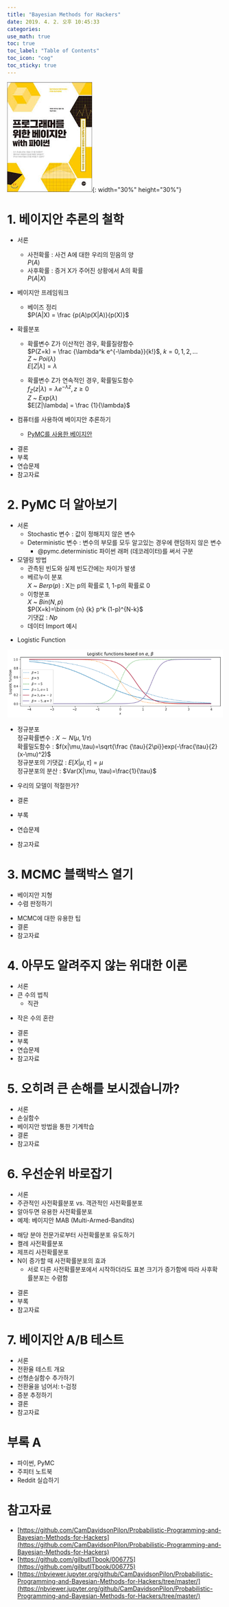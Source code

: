 ```yaml
---
title: "Bayesian Methods for Hackers"
date: 2019. 4. 2. 오후 10:45:33
categories:
use_math: true
toc: true
toc_label: "Table of Contents"
toc_icon: "cog"
toc_sticky: true
---
```


![Bayesian Methods for Hackers](https://raw.githubusercontent.com/missflash/missflash.github.io/master/_files/bayesian_methods_for_hackers.jpg){: width="30%" height="30%"}


# 1. 베이지안 추론의 철학
* 서론
  * 사전확률 : 사건 A에 대한 우리의 믿음의 양<br>
$P(A)$<br>
  * 사후확률 : 증거 X가 주어진 상황에서 A의 확률<br>
$P(A|X)$<br>
* 베이지안 프레임워크
  * 베이즈 정리<br>
$P(A|X) = \frac {p(A)p(X|A)}{p(X)}$<br>

* 확률분포
  * 확률변수 Z가 이산적인 경우, 확률질량함수<br>
$P(Z=k) = \frac {\lambda^k e^{-\lambda}}{k!}$, $k=0,1,2,...$<br>
$Z$ ~ $Poi(\lambda)$<br>
$E[Z|\lambda] = \lambda$<br>

  * 확률변수 Z가 연속적인 경우, 확률밀도함수<br>
$f_Z(z|\lambda) = \lambda e^{-\lambda z}, z \ge 0$<br>
$Z$ ~ $Exp(\lambda)$<br>
$E[Z|\lambda] = \frac {1}{\lambda}$<br>

* 컴퓨터를 사용하여 베이지안 추론하기
  * [PyMC를 사용한 베이지안](https://nbviewer.jupyter.org/github/CamDavidsonPilon/Probabilistic-Programming-and-Bayesian-Methods-for-Hackers/blob/master/Chapter1_Introduction/Ch1_Introduction_PyMC3.ipynb)<br>
<script src="https://gist.github.com/missflash/791441b86c45f32cda6b052291d5d9b3.js"></script>
* 결론
* 부록
* 연습문제
* 참고자료


# 2. PyMC 더 알아보기
* 서론
  * Stochastic 변수 : 값이 정해지지 않은 변수
  * Deterministic 변수 : 변수의 부모를 모두 알고있는 경우에 랜덤하지 않은 변수
    * @pymc.deterministic 파이썬 래퍼 (데코레이터)를 써서 구분
* 모델링 방법
  * 관측된 빈도와 실제 빈도간에는 차이가 발생
  * 베르누이 분포<br>
$X$ ~ $Berp(p)$ : X는 p의 확률로 1, 1-p의 확률로 0<br>
  * 이항분포<br>
$X$ ~ $Bin(N, p)$<br>
$P(X=k)=\binom {n} {k} p^k (1-p)^{N-k}$<br>
기댓값 : $Np$<br>
  * 데이터 Import 예시<br>
<script src="https://gist.github.com/missflash/f7dc4640fb695217997a3766c6ef0223.js"></script>
  * Logistic Function<br>
<script src="https://gist.github.com/missflash/c3f69cb3ced7ca2d178bec16fa42a4ce.js"></script>
![Logistic Function](https://raw.githubusercontent.com/missflash/missflash.github.io/master/_files/logistic_function.png)
  * 정규분포<br>
정규확률변수 : $X \sim N(\mu, 1/\tau)$<br>
확률밀도함수 : $f(x|\mu,\tau)=\sqrt{\frac {\tau}{2\pi}}exp(-\frac{\tau}{2}(x-\mu)^2)$<br>
정규분포의 기댓값 : $E[X|\mu, \tau]=\mu$<br>
정규분포의 분산 : $Var(X|\mu, \tau)=\frac{1}{\tau}$<br>

* 우리의 모델이 적절한가?
* 결론
* 부록
* 연습문제
* 참고자료


# 3. MCMC 블랙박스 열기
* 베이지안 지형
* 수렴 판정하기<br>
<script src="https://gist.github.com/missflash/aa7d16e3f87f17664366f3998b2be1fe.js"></script>
* MCMC에 대한 유용한 팁
* 결론
* 참고자료


# 4. 아무도 알려주지 않는 위대한 이론
* 서론
* 큰 수의 법칙
  * 직관<br>
<script src="https://gist.github.com/missflash/a26e2ca33fd371a54a05eb6c4ada3edc.js"></script>
* 작은 수의 혼란<br>
<script src="https://gist.github.com/missflash/7d7e789196b847e138f3370a3b002747.js"></script>
* 결론
* 부록
* 연습문제
* 참고자료


# 5. 오히려 큰 손해를 보시겠습니까?
* 서론
* 손실함수
* 베이지안 방법을 통한 기계학습
* 결론
* 참고자료


# 6. 우선순위 바로잡기
* 서론
* 주관적인 사전확률분포 vs. 객관적인 사전확률분포
* 알아두면 유용한 사전확률분포
* 예제: 베이지안 MAB (Multi-Armed-Bandits)<br>
<script src="https://gist.github.com/missflash/e935b305a4c405f1fd0cee79b7212d89.js"></script>
* 해당 분야 전문가로부터 사전확률분포 유도하기
* 켤레 사전확률분포
* 제프리 사전확률분포
* N이 증가할 때 사전확률분포의 효과
  * 서로 다른 사전확률분포에서 시작하더라도 표본 크기가 증가함에 따라 사후확률분포는 수렴함<br>
<script src="https://gist.github.com/missflash/05c86f75c14964440132e9a77890a902.js"></script>
* 결론
* 부록
* 참고자료


# 7. 베이지안 A/B 테스트
* 서론
* 전환율 테스트 개요
* 선형손실함수 추가하기
* 전환율을 넘어서: t-검정
* 증분 추정하기
* 결론
* 참고자료


# 부록 A
* 파이썬, PyMC
* 주피터 노트북
* Reddit 실습하기


# 참고자료
* [https://github.com/CamDavidsonPilon/Probabilistic-Programming-and-Bayesian-Methods-for-Hackers](https://github.com/CamDavidsonPilon/Probabilistic-Programming-and-Bayesian-Methods-for-Hackers)
* [https://github.com/gilbutITbook/006775](https://github.com/gilbutITbook/006775)
* [https://nbviewer.jupyter.org/github/CamDavidsonPilon/Probabilistic-Programming-and-Bayesian-Methods-for-Hackers/tree/master/](https://nbviewer.jupyter.org/github/CamDavidsonPilon/Probabilistic-Programming-and-Bayesian-Methods-for-Hackers/tree/master/)
